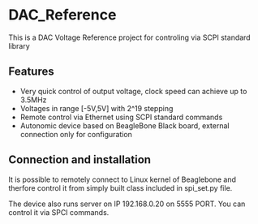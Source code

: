 # DAC_Reference
This is a DAC Voltage Reference project for controling via SCPI standard library

## Features
* Very quick control of output voltage, clock speed can achieve up to 3.5MHz
* Voltages in range [-5V,5V] with 2^19 stepping
* Remote control via Ethernet using SCPI standard commands
* Autonomic device based on BeagleBone Black board, external connection only for configuration

## Connection and installation

It is possible to remotely connect to Linux kernel of Beaglebone and therfore control it from simply built class included in spi_set.py file.

The device also runs server on IP 192.168.0.20 on 5555 PORT. You can control it via SPCI commands. 
